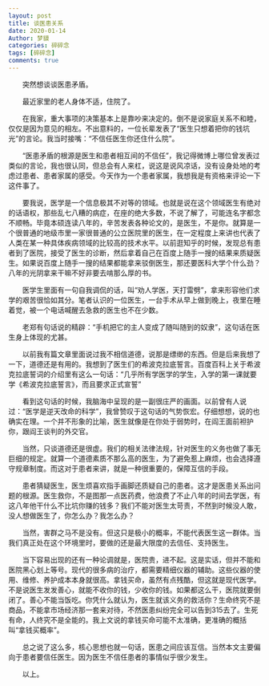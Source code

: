 ```yaml
---
layout: post
title: 谈医患关系
date: 2020-01-14
Author: 梦貘
categories: 碎碎念
tags: [碎碎念]
comments: true
--- 
```


　　突然想谈谈医患矛盾。

　　最近家里的老人身体不适，住院了。

　　在我家，重大事项的决策基本上是靠吵来决定的。倒不是说家庭关系不和睦，仅仅是因为意见的相左。不出意料的，一位长辈发表了“医生只想着把你的钱坑光”的言论。我当时接嘴：“不信任医生你还住什么院”。

　　“医患矛盾的根源是医生和患者相互间的不信任”，我记得微博上哪位曾发表过类似的言论，我也很认同，但总会有人来杠，说这是说风凉话，没有设身处地的考虑过患者、患者家属的感受。今天作为一个患者家属，我想我是有资格来评论一下这件事了。

　　要我说，医学是一个信息极其不对等的领域。也就是说在这个领域医生有绝对的话语权，那些乱七八糟的病症，在座的绝大多数，不说了解了，可能连名字都念不顺畅。毕竟本硕连读八年的，辛苦发表各种论文的，是医生，不是你。就算是一个很普通的地级市里一家很普通的公立医院里的医生，在一定程度上来讲也代表了人类在某一种具体疾病领域的比较高的技术水平。以前逛知乎的时候，发现总有患者到了医院，接受了医生的诊断，然后拿着自己在百度上随手一搜的结果来质疑医生。如果说百度上随手一搜的结果都能拿来驳倒医生，那还要医科大学个什么劲？八年的光阴拿来干嘛不好非要去啃那么厚的书。

　　医学生里面有一句自我调侃的话，叫“劝人学医，天打雷劈”，拿来形容他们求学的艰苦很恰如其分。笔者认识的一位医生，一台手术从早上做到晚上，夜里在睡着觉，被一个电话喊醒去急救的医生也不在少数。

　　老郑有句话说的精辟：“手机把它的主人变成了随叫随到的奴隶”，这句话在医生身上体现的尤甚。

　　以前我有篇文章里面说过我不相信道德，说那是缥缈的东西。但是后来我想了一下，道德还是有用的。我想到了医生们的希波克拉底誓言。百度百科上关于希波克拉底誓词的介绍里有这么一句话：“几乎所有学医学的学生，入学的第一课就要学《希波克拉底誓言》，而且要求正式宣誓”

　　看到这句话的时候，我脑海中呈现的是一副很庄严的画面。以前曾有人说过：“医学是逆天改命的科学”，我曾赞叹于这句话的气势恢宏。仔细想想，说的也确实在理。一个并不形象的比喻，医生就像是在你处于弱势时，在阎王面前袒护你，跟阎王谈判的外交官。

　　当然，只谈道德还是很虚。我们的相关法律法规，针对医生的义务也做了事无巨细的规定。就算一个道德素质不那么高的医生，为了避免惹上麻烦，也会选择遵守规章制度。而这对于患者来讲，就是一种很重要的，保障互信的手段。

　　患者猜疑医生，医生烦喜欢指手画脚还质疑自己的患者。这才是医患关系出问题的根源。医生救你，不是图那一点医药费，他浪费了不止八年的时间去学医，有这八年他干什么不比坑你赚的钱多？我们不能对医生太苛责，不然到时候没人敢，没人想做医生了，你怎么办？我怎么办？

　　当然，害群之马不是没有。但这只是极小的概率，不能代表医生这一群体。当我们真正处在这个环境里时，要做的还是最大限度的去信任、支持医生。

　　当下容易出现的还有一种论调就是，医院贵，进不起。这是实话，但并不能和医院黑心划上等号。现代的很多病的治疗，都需要精细仪器的辅助。这些仪器的使用、维修、养护成本本身就很高。拿钱买命，虽然有点残酷，但这就是现代医学。不是说医生发发善心，就能不收你的钱，少收你的钱。如果都这么干，医院就要倒闭了。善心不能当饭吃。你凭什么就认为，医生就该义务的救活你？生命终究不是商品，不能拿市场经济那一套来对待，不然医患纠纷完全可以告到315去了。生死有命，人终究不是全能的。我上文说的拿钱买命可能不太准确，更准确的概括叫“拿钱买概率”。

　　总之说了这么多，核心思想也就一句话，医患之间应该互信。当然本文主要偏向于患者要信任医生。因为医生不信任患者的事情似乎很少发生。

　　以上。
